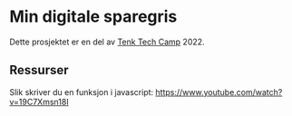 # Min digitale sparegris

Dette prosjektet er en del av [Tenk Tech Camp][0] 2022.

## Ressurser

Slik skriver du en funksjon i javascript: https://www.youtube.com/watch?v=19C7Xmsn18I

[0]: https://tenknorge.com/tenk-tech-camp
